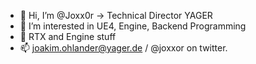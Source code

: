 - 👋 Hi, I’m @Joxx0r -> Technical Director YAGER
- 👀 I’m interested in UE4, Engine, Backend Programming
- 🌱 RTX and Engine stuff
- 📫 joakim.ohlander@yager.de / @joxxor on twitter.
